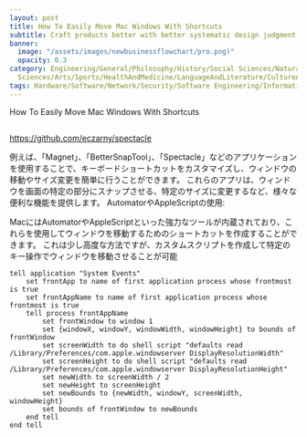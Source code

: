 ```yaml
---
layout: post
title: How To Easily Move Mac Windows With Shortcuts
subtitle: Craft products better with better systematic design judgment
banner:
  image: "/assets/images/newbusinessflowchart/pro.png)"
  opacity: 0.3
category: Engineering/General/Philosophy/History/Social Sciences/Natural Sciences/Applied
  Sciences/Arts/Sports/HealthAndMedicine/LanguageAndLiterature/CultureAndEducation/GeographyHistoryAndBiography/Kindle/BusinessAndManagement
tags: Hardware/Software/Network/Security/Software Engineering/InformationSystems/ArtificialIntelligence/TheoryOfComputation/Human-ComputerInteraction
---
```

How To Easily Move Mac Windows With Shortcuts

## 



https://github.com/eczarny/spectacle

例えば、「Magnet」、「BetterSnapTool」、「Spectacle」などのアプリケーションを使用することで、キーボードショートカットをカスタマイズし、ウィンドウの移動やサイズ変更を簡単に行うことができます。
これらのアプリは、ウィンドウを画面の特定の部分にスナップさせる、特定のサイズに変更するなど、様々な便利な機能を提供します。
AutomatorやAppleScriptの使用:

MacにはAutomatorやAppleScriptといった強力なツールが内蔵されており、これらを使用してウィンドウを移動するためのショートカットを作成することができます。
これは少し高度な方法ですが、カスタムスクリプトを作成して特定のキー操作でウィンドウを移動させることが可能

```
tell application "System Events"
    set frontApp to name of first application process whose frontmost is true
    set frontAppName to name of first application process whose frontmost is true
    tell process frontAppName
        set frontWindow to window 1
        set {windowX, windowY, windowWidth, windowHeight} to bounds of frontWindow
        set screenWidth to do shell script "defaults read /Library/Preferences/com.apple.windowserver DisplayResolutionWidth"
        set screenHeight to do shell script "defaults read /Library/Preferences/com.apple.windowserver DisplayResolutionHeight"
        set newWidth to screenWidth / 2
        set newHeight to screenHeight
        set newBounds to {newWidth, windowY, screenWidth, windowHeight}
        set bounds of frontWindow to newBounds
    end tell
end tell
``` 
